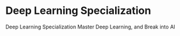 # Deep Learning Specialization
  Deep Learning Specialization Master Deep Learning, and Break into AI
